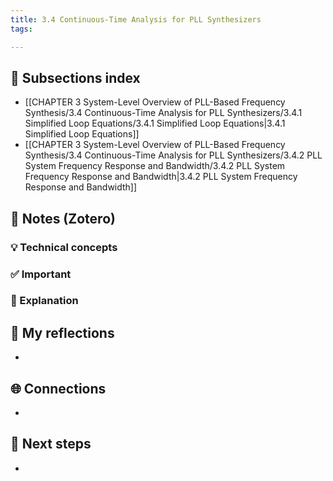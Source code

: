 ```yaml
---
title: 3.4 Continuous-Time Analysis for PLL Synthesizers
tags:

---
```


## 📄 Subsections index
- [[CHAPTER 3 System-Level Overview of PLL-Based Frequency Synthesis/3.4 Continuous-Time Analysis for PLL Synthesizers/3.4.1 Simplified Loop Equations/3.4.1 Simplified Loop Equations|3.4.1 Simplified Loop Equations]]
- [[CHAPTER 3 System-Level Overview of PLL-Based Frequency Synthesis/3.4 Continuous-Time Analysis for PLL Synthesizers/3.4.2 PLL System Frequency Response and Bandwidth/3.4.2 PLL System Frequency Response and Bandwidth|3.4.2 PLL System Frequency Response and Bandwidth]]

## 🔗 Notes (Zotero)
### 💡 Technical concepts


### ✅️ Important


### ️🔶 Explanation


## 📝 My reflections
- 

## 🌐 Connections
- 

## 🧭 Next steps
- 

 